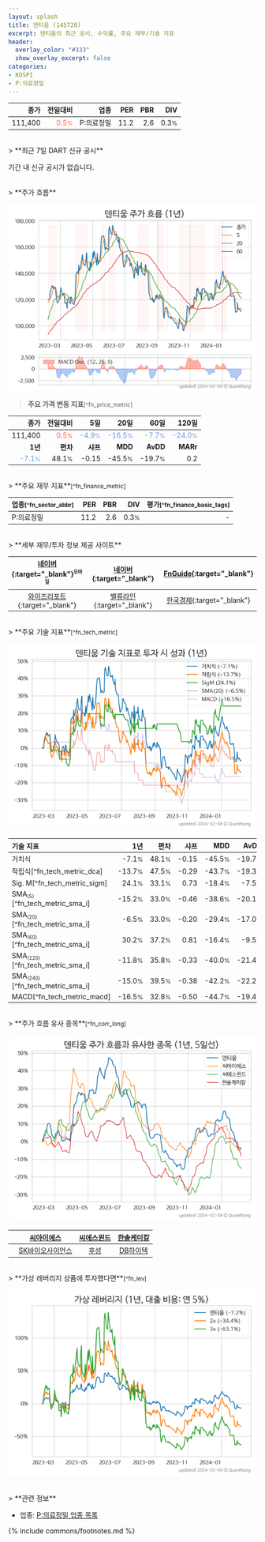 ```yaml
---
layout: splash
title: 덴티움 (145720)
excerpt: 덴티움의 최근 공시, 수익률, 주요 재무/기술 지표
header:
  overlay_color: "#333"
  show_overlay_excerpt: false
categories:
- KOSPI
- P:의료정밀
---
```


| **종가** | **전일대비** | **업종** | **PER** | **PBR** | **DIV** |
| -------: | -----------: | -------: | ------: | ------: | ------: |
| 111,400 | <span style="color: tomato">0.5<small>%</small></span> | P:의료정밀 | 11.2 | 2.6 | 0.3<small>%</small> |

<!-- more -->

<br>
> **최근 7일 DART 신규 공시**<a id="dart"></a>

기간 내 신규 공시가 없습니다.

<br>
> **주가 흐름**<a id="price"></a>

![145720](/stock/images/145720.png)

> **주요 가격 변동 지표**<small>[^fn_price_metric]</small>

| **종가** | **전일대비** | **5일** | **20일** | **60일** | **120일** |
| -------: | -----------: | ------: | -------: | -------: | --------: |
| 111,400 | <span style="color: tomato">0.5<small>%</small></span> | <span style="color: cornflowerblue">-4.9<small>%</small></span> | <span style="color: cornflowerblue">-16.5<small>%</small></span> | <span style="color: cornflowerblue">-7.7<small>%</small></span> | <span style="color: cornflowerblue">-24.0<small>%</small></span> |
| **1년** | **편차** | **샤프** | **MDD** | **AvDD** | **MARr** |
| <span style="color: cornflowerblue">-7.1<small>%</small></span> | 48.1<small>%</small> | -0.15 | -45.5<small>%</small> | -19.7<small>%</small> | 0.2 |

<br>
> **주요 재무 지표**<small>[^fn_finance_metric]</small>

| **업종**<small>[^fn_sector_abbr]</small> | **PER** | **PBR** | **DIV** | **평가**<small>[^fn_finance_basic_tags]</small> |
| :--------------------------------------- | ------: | ------: | ------: | ----------------------------------------------: |
| P:의료정밀 | 11.2 | 2.6 | 0.3<small>%</small> | - |

<br>
> **세부 재무/투자 정보 제공 사이트**

| [네이버](https://m.stock.naver.com/domestic/stock/145720/finance/summary){:target="_blank"}<sup><small>모바일</small></sup> | [네이버](https://finance.naver.com/item/coinfo.naver?code=145720){:target="_blank"} | [FnGuide](https://comp.fnguide.com/SVO2/ASP/SVD_Invest.asp?gicode=A145720&MenuYn=Y){:target="_blank"} |
| :---: | :---: | :---: |
| [와이즈리포트](https://comp.wisereport.co.kr/company/c1040001.aspx?cmp_cd=145720){:target="_blank"} | [밸류라인](https://www.valueline.co.kr/finance/summary/145720){:target="_blank"} | [한국경제](https://markets.hankyung.com/stock/145720/financial-summary){:target="_blank"} |

<br>
> **주요 기술 지표**<small>[^fn_tech_metric]</small>


![145720](/stock/images/145720_tech.png)

| **기술 지표** | **1년** | **편차** | **샤프** | **MDD** | **AvDD** |
| :------------ | ------: | -----------: | -------: | ------: | -------: |
| 거치식 | -7.1<small>%</small> | 48.1<small>%</small> | -0.15 | -45.5<small>%</small> | -19.7<small>%</small> |
| 적립식[^fn_tech_metric_dca] | -13.7<small>%</small> | 47.5<small>%</small> | -0.29 | -43.7<small>%</small> | -19.3<small>%</small> |
| Sig. M[^fn_tech_metric_sigm] | 24.1<small>%</small> | 33.1<small>%</small> | 0.73 | -18.4<small>%</small> | -7.5<small>%</small> |
| SMA<small><sub>(5)</sub></small>[^fn_tech_metric_sma_i] | -15.2<small>%</small> | 33.0<small>%</small> | -0.46 | -38.6<small>%</small> | -20.1<small>%</small> |
| SMA<small><sub>(20)</sub></small>[^fn_tech_metric_sma_i] | -6.5<small>%</small> | 33.0<small>%</small> | -0.20 | -29.4<small>%</small> | -17.0<small>%</small> |
| SMA<small><sub>(60)</sub></small>[^fn_tech_metric_sma_i] | 30.2<small>%</small> | 37.2<small>%</small> | 0.81 | -16.4<small>%</small> | -9.5<small>%</small> |
| SMA<small><sub>(120)</sub></small>[^fn_tech_metric_sma_i] | -11.8<small>%</small> | 35.8<small>%</small> | -0.33 | -40.0<small>%</small> | -21.4<small>%</small> |
| SMA<small><sub>(240)</sub></small>[^fn_tech_metric_sma_i] | -15.0<small>%</small> | 39.5<small>%</small> | -0.38 | -42.2<small>%</small> | -22.2<small>%</small> |
| MACD[^fn_tech_metric_macd] | -16.5<small>%</small> | 32.8<small>%</small> | -0.50 | -44.7<small>%</small> | -19.4<small>%</small> |

<br>
> **주가 흐름 유사 종목**<a id="corr"></a><small>[^fn_corr_long]</small>

![145720](/stock/images/145720_corr.png)

|       | [씨아이에스](/222080/) | [씨에스윈드](/112610/) | [한솔케미칼](/014680/) |
| :---: | :------------------------------------: | :------------------------------------: | :------------------------------------: |
|       | [SK바이오사이언스](/302440/) | [후성](/093370/) | [DB하이텍](/000990/) |

<br>
> **가상 레버리지 상품에 투자했다면**<a id="2x"></a><small>[^fn_lev]</small>

![145720](/stock/images/145720_2x.png)

<br>
> **관련 정보**

- 업종: [P:의료정밀 업종 목록](/stats/sector/kospi_업종_의료정밀_종목/)

{% include commons/footnotes.md %}